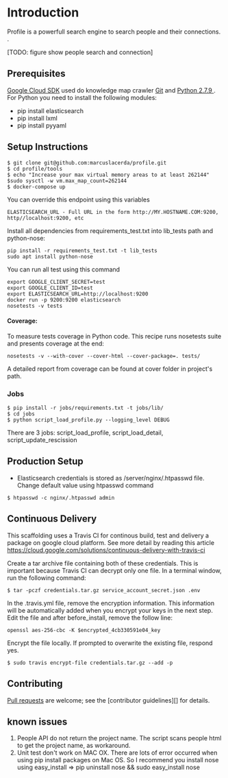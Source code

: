 # Introduction
Profile is a powerfull search engine to search people and their connections. .

[TODO: figure show people search and connection]

## Prerequisites
[Google Cloud SDK][gcloud] used do knowledge map crawler
[Git][] and [Python 2.7.9 ][Python]. For Python you need to install the following modules:
* pip install elasticsearch
* pip install lxml
* pip install pyyaml

## Setup Instructions

```console
$ git clone git@github.com:marcuslacerda/profile.git
$ cd profile/tools
$ echo "Increase your max virtual memory areas to at least 262144"
$sudo sysctl -w vm.max_map_count=262144
$ docker-compose up
```

You can override this endpoint using this variables
```
ELASTICSEARCH_URL - Full URL in the form http://MY.HOSTNAME.COM:9200, http//localhost:9200, etc
```

Install all dependencies from requirements_test.txt into lib_tests path and python-nose:
```
pip install -r requirements_test.txt -t lib_tests
sudo apt install python-nose
```
You can run all test using this command
```
export GOOGLE_CLIENT_SECRET=test
export GOOGLE_CLIENT_ID=test
export ELASTICSEARCH_URL=http://localhost:9200
docker run -p 9200:9200 elasticsearch
nosetests -v tests
```
#### Coverage:

To measure tests coverage in Python code. This recipe runs nosetests suite and presents coverage at the end:
```
nosetests -v --with-cover --cover-html --cover-package=. tests/
```
A detailed report from coverage can be found at cover folder in project's path.

### Jobs

```
$ pip install -r jobs/requirements.txt -t jobs/lib/
$ cd jobs
$ python script_load_profile.py --logging_level DEBUG
```
There are 3 jobs: script_load_profile, script_load_detail, script_update_rescission

## Production Setup
* Elasticsearch credentials is stored as /server/nginx/.htpasswd file. Change default value using htpasswd command

```console
$ htpasswd -c nginx/.htpasswd admin
```

## Continuous Delivery
This scaffolding uses a Travis CI for continous build, test and delivery a package on google cloud platform.
See more detail by reading this article
https://cloud.google.com/solutions/continuous-delivery-with-travis-ci


Create a tar archive file containing both of these credentials. This is important because Travis CI can decrypt only one file. In a terminal window, run the following command:

```
$ tar -pczf credentials.tar.gz service_account_secret.json .env
```

In the .travis.yml file, remove the encryption information. This information will be automatically added when you encrypt your keys in the next step. Edit the file and after before_install, remove the follow line:
```
openssl aes-256-cbc -K $encrypted_4cb330591e04_key
```

Encrypt the file locally. If prompted to overwrite the existing file, respond yes.
```console
$ sudo travis encrypt-file credentials.tar.gz --add -p
```


## Contributing
[Pull requests][] are welcome; see the [contributor guidelines][] for details.

## known issues
1. People API do not return the project name. The script scans people html to get the project name, as workaround.
1. Unit test don't work on MAC OX. There are lots of error occurred when using pip install packages on Mac OS. So I recommend you install nose using easy_install => pip uninstall nose && sudo easy_install nose

[gcloud]: https://cloud.google.com/sdk/
[Git]: http://help.github.com/set-up-git-redirect
[Python]: https://www.python.org
[Pull requests]: https://help.github.com/categories/collaborating-on-projects-using-issues-and-pull-requests/
[elasticsearch]: https://www.elastic.co/products/elasticsearch
